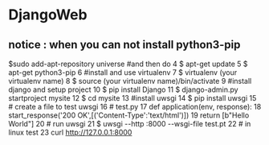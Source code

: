# DjangoWeb
## notice : when you can not install python3-pip
 $sudo add-apt-repository universe
#and then do
  4 $ apt-get update
  5 $ apt-get python3-pip
  6 #install and use virtualenv
  7 $ virtualenv (your virtualenv name)
  8 $ source (your virtualenv name)/bin/activate
  9 #install django and setup project
 10 $ pip install Django
 11 $ django-admin.py startproject mysite
 12 $ cd mysite
 13 #install uwsgi
 14 $ pip install uwsgi
 15 # create a file to test uwsgi
 16 # test.py
 17 def application(env, response):
 18     start_response('200 OK',[('Content-Type':'text/html')])
 19     return [b"Hello World"]
 20 # run uwsgi
 21 $ uwsgi --http :8000 --wsgi-file test.pt
 22 # in linux test
 23 curl http://127.0.0.1:8000

